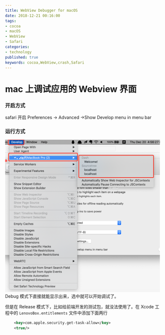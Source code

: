 ```yaml
---
title: WebView Debugger for macOS
date: 2018-12-21 00:16:00
tags:
- cocoa
- macOS 
- WebView 
- Safari
categories:
- technology
published: true
keywords: cocoa,WebView,crash,Safari
---
```


# mac 上调试应用的 Webview 界面

### 开启方式
safari 开启 Preferences -> Advanced ->Show Develop menu in menu bar

### 运行方式
![Debugger](/images/WebView-Debugger-for-macOS.png)
Debug 模式下直接就能显示出来，选中就可以开始调试了。

但是在 Release 模式下，比如给前端开发的测试包，就没法使用了。在 Xcode 工程中的 `LenovoBox.entitlements` 文件中添加下面两行
```xml
    <key>com.apple.security.get-task-allow</key> 
    <true/>
```

